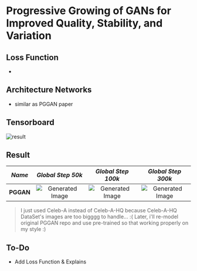 # Progressive Growing of GANs for Improved Quality, Stability, and Variation

## Loss Function

* 

## Architecture Networks

* similar as PGGAN paper

## Tensorboard

![result](https://github.com/kozistr/Awesome-GANs/blob/master/PGGAN/pggan_tb.png)

## Result

*Name* | *Global Step 50k* | *Global Step 100k* | *Global Step 300k*
:---: | :---: | :---: | :---:
**PGGAN**     | ![Generated Image](https://github.com/kozistr/Awesome-GANs/blob/master/PGGAN/gen_img/train_50000.png) | ![Generated Image](https://github.com/kozistr/Awesome-GANs/blob/master/PGGAN/gen_img/train_100000.png) | ![Generated Image](https://github.com/kozistr/Awesome-GANs/blob/master/PGGAN/gen_img/train_300000.png)

> I just used Celeb-A instead of Celeb-A-HQ because Celeb-A-HQ DataSet's images are too bigggg to handle... :(
> Later, i'll re-model original PGGAN repo and use pre-trained so that working properly on my style :)

## To-Do
* Add Loss Function & Explains
